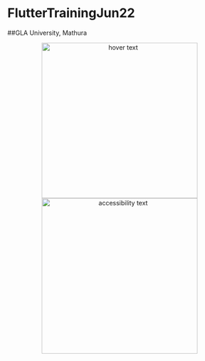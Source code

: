 # FlutterTrainingJun22
##GLA University, Mathura
<p align="center">
  <img src="https://blogger.googleusercontent.com/img/a/AVvXsEjA8kgcvxl2XYycDbecPbsBl_ScuHf7MpB9wreGm2hqjG5DrJJYk3dA5IUX3iWEAouaJdhAnN5lyNGeKMgOZ6WlpS86deow9QyxvBiBHEniRNfRPYsoHGxThkGzrf37y6wcRGGSb4SnXq1TNuiYqAHqRYO9WflZCnzf1FFAfPUD9zi_OgDB3EV9x6Uqmw=s1082" width="350" title="hover text">
  <img src="your_relative_path_here_number_2_large_name" width="350" alt="accessibility text">
</p>
